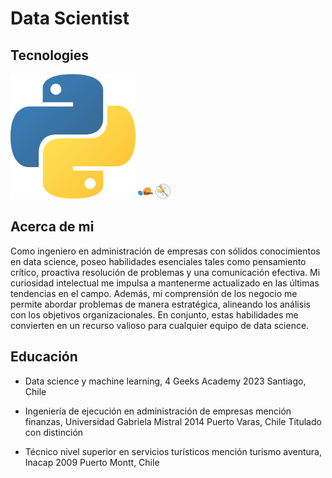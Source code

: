 # Data Scientist

## Tecnologies

![Logo de Python](https://github.com/IvesCaceres/IvesCaceres/blob/d28d81bb9bf4c14999d8784710880d629b58d1fb/python.svg)  ![scikit](https://github.com/IvesCaceres/IvesCaceres/blob/7e1df8237ec4e03f6c4280d436b88991fe63d5a4/images/scikitlearn%20(2).svg) ![matplot](https://github.com/IvesCaceres/IvesCaceres/blob/7529dc5ba403353000af70d53107e6e125e23678/images/matplotlib%20(1).svg)



## Acerca de mi
Como ingeniero en administración de empresas con sólidos conocimientos en data science, poseo habilidades esenciales tales como pensamiento crítico, proactiva resolución de problemas y una comunicación efectiva. Mi curiosidad intelectual me impulsa a mantenerme actualizado en las últimas tendencias en el campo. Además, mi comprensión de los negocio me permite abordar problemas de manera estratégica, alineando los análisis con los objetivos organizacionales. En conjunto, estas habilidades me convierten en un recurso valioso para cualquier equipo de data science.
## Educación
- Data science y machine learning, 4 Geeks Academy
2023 Santiago, Chile
- Ingeniería de ejecución en administración de empresas mención finanzas, Universidad Gabriela Mistral
2014
Puerto Varas, Chile
Titulado con distinción

- Técnico nivel superior en servicios turísticos mención turismo aventura, Inacap
2009
Puerto Montt, Chile
